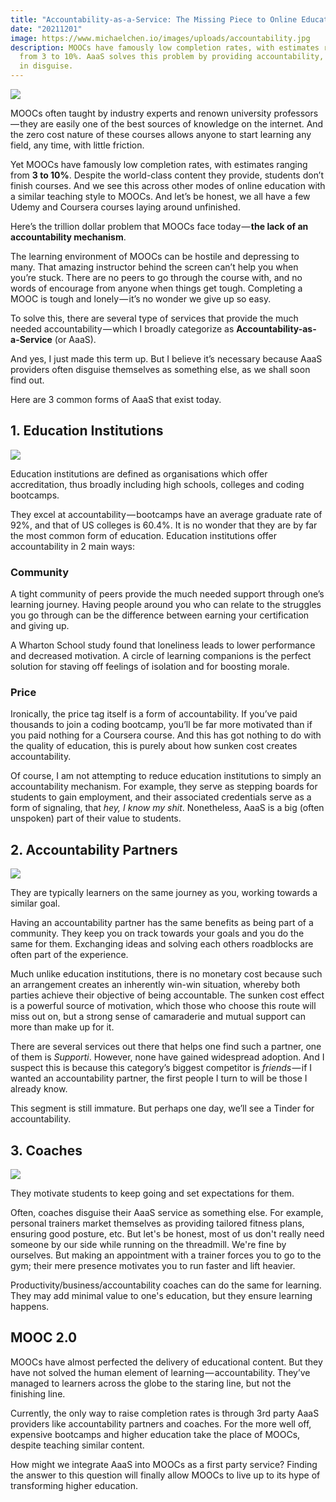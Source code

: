 ```yaml
---
title: "Accountability-as-a-Service: The Missing Piece to Online Education"
date: "20211201"
image: https://www.michaelchen.io/images/uploads/accountability.jpg
description: MOOCs have famously low completion rates, with estimates ranging
  from 3 to 10%. AaaS solves this problem by providing accountability, and often
  in disguise.
---
```

![](/images/uploads/accountability.jpg)

MOOCs often taught by industry experts and renown university professors — they are easily one of the best sources of knowledge on the internet. And the zero cost nature of these courses allows anyone to start learning any field, any time, with little friction.

Yet MOOCs have famously low completion rates, with estimates ranging from **3 to 10%**. Despite the world-class content they provide, students don’t finish courses. And we see this across other modes of online education with a similar teaching style to MOOCs. And let’s be honest, we all have a few Udemy and Coursera courses laying around unfinished.

Here’s the trillion dollar problem that MOOCs face today — **the lack of an accountability mechanism**.

The learning environment of MOOCs can be hostile and depressing to many. That amazing instructor behind the screen can’t help you when you’re stuck. There are no peers to go through the course with, and no words of encourage from anyone when things get tough. Completing a MOOC is tough and lonely — it’s no wonder we give up so easy.

To solve this, there are several type of services that provide the much needed accountability — which I broadly categorize as **Accountability-as-a-Service** (or AaaS).

And yes, I just made this term up. But I believe it’s necessary because AaaS providers often disguise themselves as something else, as we shall soon find out.

Here are 3 common forms of AaaS that exist today.

## 1. Education Institutions

![](/images/uploads/harvard.jpg)

Education institutions are defined as organisations which offer accreditation, thus broadly including high schools, colleges and coding bootcamps.

They excel at accountability — bootcamps have an average graduate rate of 92%, and that of US colleges is 60.4%. It is no wonder that they are by far the most common form of education. Education institutions offer accountability in 2 main ways:

### Community

A tight community of peers provide the much needed support through one’s learning journey. Having people around you who can relate to the struggles you go through can be the difference between earning your certification and giving up.

A Wharton School study found that loneliness leads to lower performance and decreased motivation. A circle of learning companions is the perfect solution for staving off feelings of isolation and for boosting morale. 

### Price

Ironically, the price tag itself is a form of accountability. If you’ve paid thousands to join a coding bootcamp, you’ll be far more motivated than if you paid nothing for a Coursera course. And this has got nothing to do with the quality of education, this is purely about how sunken cost creates accountability.

Of course, I am not attempting to reduce education institutions to simply an accountability mechanism. For example, they serve as stepping boards for students to gain employment, and their associated credentials serve as a form of signaling, that *hey, I know my shit*. Nonetheless, AaaS is a big (often unspoken) part of their value to students.

## 2. Accountability Partners

![](/images/uploads/accountability-partner.jpg)

They are typically learners on the same journey as you, working towards a similar goal.

Having an accountability partner has the same benefits as being part of a community. They keep you on track towards your goals and you do the same for them. Exchanging ideas and solving each others roadblocks are often part of the experience.

Much unlike education institutions, there is no monetary cost because such an arrangement creates an inherently win-win situation, whereby both parties achieve their objective of being accountable. The sunken cost effect is a powerful source of motivation, which those who choose this route will miss out on, but a strong sense of camaraderie and mutual support can more than make up for it.

There are several services out there that helps one find such a partner, one of them is *Supporti*. However, none have gained widespread adoption. And I suspect this is because this category’s biggest competitor is *friends* — if I wanted an accountability partner, the first people I turn to will be those I already know.

This segment is still immature. But perhaps one day, we’ll see a Tinder for accountability.

## 3. Coaches

![](/images/uploads/coaches.jpg)

They motivate students to keep going and set expectations for them.

Often, coaches disguise their AaaS service as something else. For example, personal trainers market themselves as providing tailored fitness plans, ensuring good posture, etc. But let's be honest, most of us don't really need someone by our side while running on the threadmill. We're fine by ourselves. But making an appointment with a trainer forces you to go to the gym; their mere presence motivates you to run faster and lift heavier.

Productivity/business/accountability coaches can do the same for learning. They may add minimal value to one's education, but they ensure learning happens.

## MOOC 2.0

MOOCs have almost perfected the delivery of educational content. But they have not solved the human element of learning — accountability. They’ve managed to learners across the globe to the staring line, but not the finishing line.

Currently, the only way to raise completion rates is through 3rd party AaaS providers like accountability partners and coaches. For the more well off, expensive bootcamps and higher education take the place of MOOCs, despite teaching similar content.

How might we integrate AaaS into MOOCs as a first party service? Finding the answer to this question will finally allow MOOCs to live up to its hype of transforming higher education.
